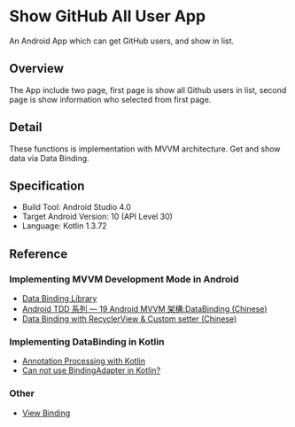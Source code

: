 # Show GitHub All User App
An Android App which can get GitHub users, and show in list.

## Overview
The App include two page, first page is show all Github users in list, second page is show information who selected from first page.

## Detail
These functions is implementation with MVVM architecture. Get and show data via Data Binding.

## Specification
- Build Tool: Android Studio 4.0
- Target Android Version: 10 (API Level 30)
- Language: Kotlin 1.3.72

## Reference
### Implementing MVVM Development Mode in Android
- [Data Binding Library](https://developer.android.com/topic/libraries/data-binding)
- [Android TDD 系列 — 19 Android MVVM 架構:DataBinding (Chinese)](https://medium.com/evan-android-note/android-tdd-%E7%B3%BB%E5%88%97-19-android-mvvm-%E6%9E%B6%E6%A7%8B-databinding-1de161c3e1df)
- [Data Binding with RecyclerView & Custom setter (Chinese)](https://ithelp.ithome.com.tw/articles/10193830)
### Implementing DataBinding in Kotlin
- [Annotation Processing with Kotlin](https://kotlinlang.org/docs/reference/kapt.html)
- [Can not use BindingAdapter in Kotlin?](https://stackoverflow.com/questions/51875634/can-not-use-bindingadapter-in-kotlin)
### Other
- [View Binding](https://developer.android.com/topic/libraries/view-binding#kotlin)